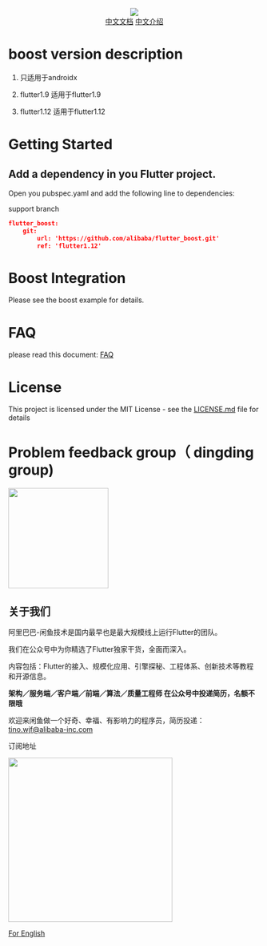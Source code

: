 <p align="center">
  <img src="flutter_boost.png">
   <b></b><br>
  <a href="README_CN.md">中文文档</a>
  <a href="https://mp.weixin.qq.com/s?__biz=MzU4MDUxOTI5NA==&mid=2247484367&idx=1&sn=fcbc485f068dae5de9f68d52607ea08f&chksm=fd54d7deca235ec86249a9e3714ec18be8b2d6dc580cae19e4e5113533a6c5b44dfa5813c4c3&scene=0&subscene=131&clicktime=1551942425&ascene=7&devicetype=android-28&version=2700033b&nettype=ctnet&abtest_cookie=BAABAAoACwASABMABAAklx4AVpkeAMSZHgDWmR4AAAA%3D&lang=zh_CN&pass_ticket=1qvHqOsbLBHv3wwAcw577EHhNjg6EKXqTfnOiFbbbaw%3D&wx_header=1">中文介绍</a>
</p>

# boost version description

1. 只适用于androidx

1. flutter1.9 适用于flutter1.9

2. flutter1.12 适用于flutter1.12
 
# Getting Started


## Add a dependency in you Flutter project.

Open you pubspec.yaml and add the following line to dependencies:

support branch
```json
flutter_boost:
    git:
        url: 'https://github.com/alibaba/flutter_boost.git'
        ref: 'flutter1.12'
```
 

# Boost  Integration

Please see the boost example for details.

# FAQ
please read this document:
<a href="Frequently Asked Question.md">FAQ</a>


# License
This project is licensed under the MIT License - see the [LICENSE.md](LICENSE.md) file for details


# Problem feedback group（ dingding group)

<img width="200" src="https://img.alicdn.com/tfs/TB1JSzVeYY1gK0jSZTEXXXDQVXa-892-1213.jpg">




## 关于我们

阿里巴巴-闲鱼技术是国内最早也是最大规模线上运行Flutter的团队。

我们在公众号中为你精选了Flutter独家干货，全面而深入。

内容包括：Flutter的接入、规模化应用、引擎探秘、工程体系、创新技术等教程和开源信息。

**架构／服务端／客户端／前端／算法／质量工程师 在公众号中投递简历，名额不限哦**

欢迎来闲鱼做一个好奇、幸福、有影响力的程序员，简历投递：tino.wjf@alibaba-inc.com

订阅地址

<img src="https://img.alicdn.com/tfs/TB17Ki5XubviK0jSZFNXXaApXXa-656-656.png" width="328px" height="328px">

[For English](https://twitter.com/xianyutech "For English")
